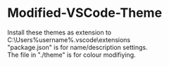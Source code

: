 # Modified-VSCode-Theme  
Install these themes as extension to C:\Users\%username%\.vscode\extensions  
"package.json" is for name/description settings.  
The file in "./theme" is for colour modifiying.  
